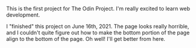 This is the first project for The Odin Project. I'm really excited to learn web development.

I "finished" this project on June 16th, 2021. The page looks really horrible, and I couldn't quite figure out how to make the bottom portion of the page align to the bottom of the page. Oh well! I'll get better from here.